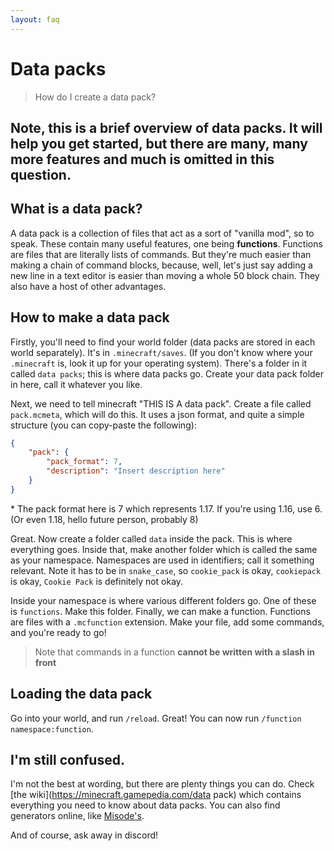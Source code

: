 ```yaml
---
layout: faq
---
```

# Data packs

> How do I create a data pack?


## **Note, this is a brief overview of data packs. It will help you get started, but there are many, many more features and much is omitted in this question.**

## What is a data pack?
A data pack is a collection of files that act as a sort of "vanilla mod", so to speak. These contain many useful features, one being **functions**. Functions are files that are literally lists of commands. But they're much easier than making a chain of command blocks, because, well, let's just say adding a new line in a text editor is easier than moving a whole 50 block chain. They also have a host of other advantages.

## How to make a data pack
Firstly, you'll need to find your world folder (data packs are stored in each world separately). It's in `.minecraft/saves`. (If you don't know where your `.minecraft` is, look it up for your operating system). There's a folder in it called `data packs`; this is where data packs go. Create your data pack folder in here, call it whatever you like.

Next, we need to tell minecraft "THIS IS A data pack". Create a file called `pack.mcmeta`, which will do this. It uses a json format, and quite a simple structure (you can copy-paste the following):
```json
{
    "pack": {
        "pack_format": 7,
        "description": "Insert description here"
    }
}
```
\* The pack format here is 7 which represents 1.17. If you're using 1.16, use 6. (Or even 1.18, hello future person, probably 8)

Great. Now create a folder called `data` inside the pack. This is where everything goes. Inside that, make another folder which is called the same as your namespace. Namespaces are used in identifiers; call it something relevant. Note it has to be in `snake_case`, so `cookie_pack` is okay, `cookiepack` is okay, `Cookie Pack` is definitely not okay.

Inside your namespace is where various different folders go. One of these is `functions`. Make this folder. Finally, we can make a function. Functions are files with a `.mcfunction` extension. Make your file, add some commands, and you're ready to go!

> Note that commands in a function **cannot be written with a slash in front**

## Loading the data pack
Go into your world, and run `/reload`. Great! You can now run `/function namespace:function`.

## I'm still confused.
I'm not the best at wording, but there are plenty things you can do. Check [the wiki](https://minecraft.gamepedia.com/data pack) which contains everything you need to know about data packs. You can also find generators online, like [Misode's](https://misode.github.io).

And of course, ask away in discord!